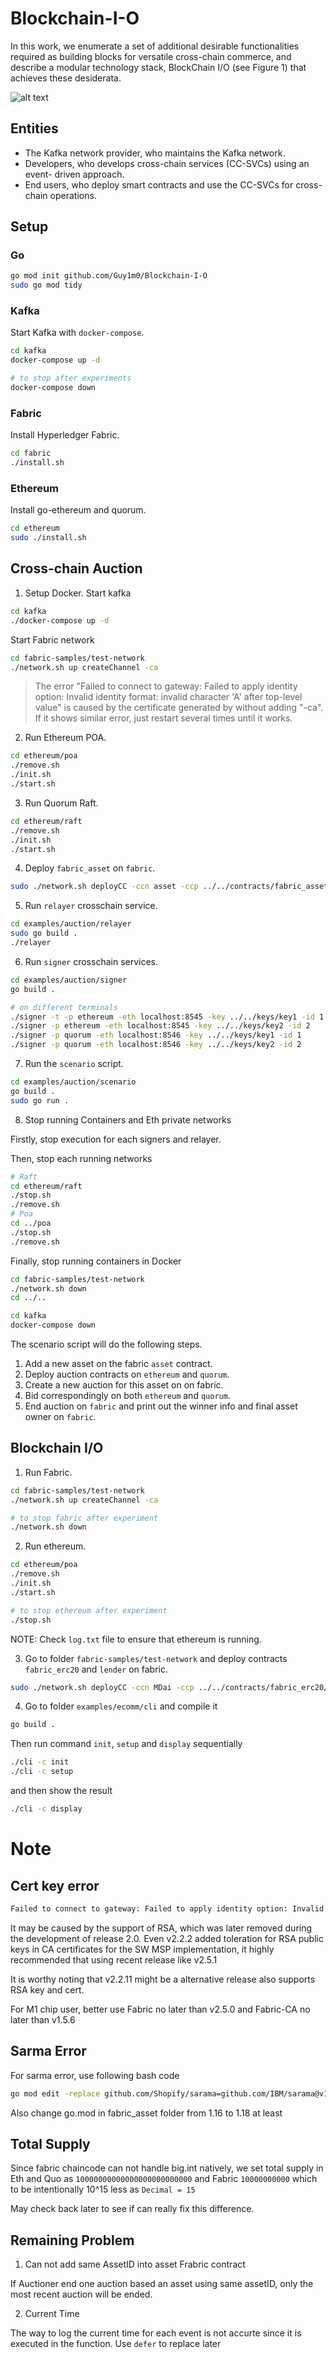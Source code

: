 # Blockchain-I-O
In this work, we enumerate a set of additional desirable functionalities required as building blocks for versatile cross-chain commerce, and describe a modular technology stack, BlockChain I/O (see Figure 1) that achieves these desiderata.

![alt text](blockarch.png)

## Entities
* The Kafka network provider, who maintains the Kafka network.
* Developers, who develops cross-chain services (CC-SVCs) using an event-
driven approach.
* End users, who deploy smart contracts and use the CC-SVCs for cross- chain operations.

## Setup

### Go
```bash
go mod init github.com/Guy1m0/Blockchain-I-O
sudo go mod tidy
```

### Kafka
Start Kafka with `docker-compose`.
```bash
cd kafka
docker-compose up -d

# to stop after experiments
docker-compose down
```

### Fabric
Install Hyperledger Fabric.
```bash
cd fabric
./install.sh
```

### Ethereum
Install go-ethereum and quorum.
```bash
cd ethereum
sudo ./install.sh
```

## Cross-chain Auction

1. Setup Docker.
Start kafka
```bash
cd kafka
./docker-compose up -d
```

Start Fabric network
```bash
cd fabric-samples/test-network
./network.sh up createChannel -ca
```

> The error "Failed to connect to gateway: Failed to apply identity option: Invalid identity format: invalid character 'A' after top-level value" is caused by the certificate generated by without adding "-ca". If it shows similar error, just restart several times until it works.

2. Run Ethereum POA.
```bash
cd ethereum/poa
./remove.sh
./init.sh
./start.sh
```

3. Run Quorum Raft.
```bash
cd ethereum/raft
./remove.sh
./init.sh
./start.sh
```

4. Deploy `fabric_asset` on `fabric`.
```bash
sudo ./network.sh deployCC -ccn asset -ccp ../../contracts/fabric_asset/chaincode -ccl go
```

5. Run `relayer` crosschain service.
```bash
cd examples/auction/relayer
sudo go build .
./relayer
```

6. Run `signer` crosschain services.

```bash
cd examples/auction/signer
go build .

# on different terminals
./signer -t -p ethereum -eth localhost:8545 -key ../../keys/key1 -id 1
./signer -p ethereum -eth localhost:8545 -key ../../keys/key2 -id 2
./signer -p quorum -eth localhost:8546 -key ../../keys/key1 -id 1
./signer -p quorum -eth localhost:8546 -key ../../keys/key2 -id 2
```

7. Run the `scenario` script.
```bash
cd examples/auction/scenario
go build .
sudo go run .
```

8. Stop running Containers and Eth private networks

Firstly, stop execution for each signers and relayer.

Then, stop each running networks
```bash
# Raft
cd ethereum/raft
./stop.sh
./remove.sh
# Poa
cd ../poa
./stop.sh
./remove.sh

```
Finally, stop running containers in Docker


```bash
cd fabric-samples/test-network
./network.sh down
cd ../..

cd kafka
docker-compose down
```


The scenario script will do the following steps.
1. Add a new asset on the fabric `asset` contract.
3. Deploy auction contracts on `ethereum` and `quorum`.
2. Create a new auction for this asset on on fabric.
3. Bid correspondingly on both `ethereum` and `quorum`.
4. End auction on `fabric` and print out the winner info and final asset owner on `fabric`.



## Blockchain I/O

1. Run Fabric.
```bash
cd fabric-samples/test-network
./network.sh up createChannel -ca

# to stop fabric after experiment
./network.sh down
```

2. Run ethereum.
```bash
cd ethereum/poa
./remove.sh
./init.sh
./start.sh

# to stop ethereum after experiment
./stop.sh
```
NOTE: Check `log.txt` file to ensure that ethereum is running.

3. Go to folder `fabric-samples/test-network` and deploy contracts `fabric_erc20` and `lender` on fabric.
```bash
sudo ./network.sh deployCC -ccn MDai -ccp ../../contracts/fabric_erc20/chaincode -ccl go
```

4. Go to folder `examples/ecomm/cli` and compile it
```bash
go build .
```
Then run command `init`, `setup` and `display` sequentially
```bash
./cli -c init
./cli -c setup
```

and then show the result
```bash
./cli -c display
```

# Note

## Cert key error 
```bash
Failed to connect to gateway: Failed to apply identity option: Invalid identity format: invalid character 'n' after top-level value
```

It may be caused by the support of RSA, which was later removed during the development of release 2.0. Even v2.2.2 added toleration for RSA public keys in CA certificates for the SW MSP implementation, it highly recommended that using recent release like v2.5.1

It is worthy noting that v2.2.11 might be a alternative release also supports RSA key and cert.

For M1 chip user, better use Fabric no later than v2.5.0 and Fabric-CA no later than v1.5.6

## Sarma Error

For sarma error, use following bash code
```bash
go mod edit -replace github.com/Shopify/sarama=github.com/IBM/sarama@v1.40.0
```

Also change go.mod in fabric_asset folder from 1.16 to 1.18 at least

## Total Supply
Since fabric chaincode can not handle big.int natively, we set total supply in Eth and Quo as `10000000000000000000000000` and Fabric `10000000000` which to be intentionally 10^15 less as `Decimal = 15`

May check back later to see if can really fix this difference.

## Remaining Problem

1. Can not add same AssetID into asset Frabric contract

If Auctioner end one auction based an asset using same assetID, only the most recent auction will be ended.


2. Current Time 

The way to log the current time for each event is not accurte since it is executed in the function. Use `defer` to replace later